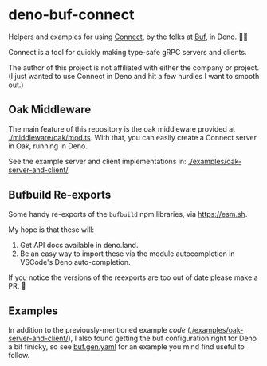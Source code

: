 deno-buf-connect
================

Helpers and examples for using [Connect], by the folks at [Buf], in Deno. 🦕✨ 

Connect is a tool for quickly making type-safe gRPC servers and clients.

The author of this project is not affiliated with either the company or project.
(I just wanted to use Connect in Deno and hit a few hurdles I want to smooth out.)

[Connect]: https://connect.build/
[Buf]: https://buf.build/


Oak Middleware
--------------

The main feature of this repository is the oak middleware provided at 
[./middleware/oak/mod.ts]. With that, you can easily create a Connect server
in Oak, running in Deno.

See the example server and client implementations in:
[./examples/oak-server-and-client/]

[./middleware/oak/mod.ts]: ./middleware/oak/mod.ts
[./examples/oak-server-and-client/]: ./examples/oak-server-and-client/

Bufbuild Re-exports
-------------------

Some handy re-exports of the `bufbuild` npm libraries, via <https://esm.sh>.

My hope is that these will: 

1. Get API docs available in deno.land.  
2. Be an easy way to import these via the module autocompletion in VSCode's
   Deno auto-completion.

If you notice the versions of the reexports are too out of date please make
a PR. 🙂


Examples
--------

In addition to the previously-mentioned example *code* ([./examples/oak-server-and-client/]),
I also found getting the buf configuration right for Deno a bit finicky, so see
[buf.gen.yaml] for an example you mind find useful to follow.

[buf.gen.yaml]: ./examples/oak-server-and-client/buf.gen.yaml